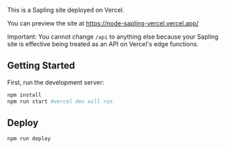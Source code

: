 This is a Sapling site deployed on Vercel.

You can preview the site at https://node-sapling-vercel.vercel.app/

Important: You cannot change `/api` to anything else because your Sapling site is effective being treated as an API on Vercel's edge functions.

## Getting Started

First, run the development server:

```bash
npm install
npm run start #vercel dev will run
```

## Deploy

```bash
npm run deploy
```
